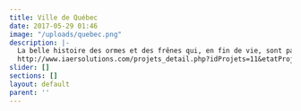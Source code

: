 ```yaml
---
title: Ville de Québec
date: 2017-05-29 01:46
image: "/uploads/quebec.png"
description: |-
  La belle histoire des ormes et des frênes qui, en fin de vie, sont partis du paysage extérieur à la salle de conférence
  http://www.iaersolutions.com/projets_detail.php?idProjets=11&etatProjets=2
slider: []
sections: []
layout: default
parent: ''
---
```

